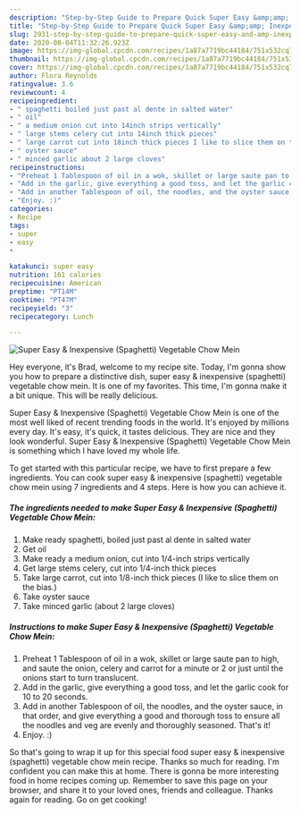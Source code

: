 ```yaml
---
description: "Step-by-Step Guide to Prepare Quick Super Easy &amp;amp; Inexpensive (Spaghetti) Vegetable Chow Mein"
title: "Step-by-Step Guide to Prepare Quick Super Easy &amp;amp; Inexpensive (Spaghetti) Vegetable Chow Mein"
slug: 2931-step-by-step-guide-to-prepare-quick-super-easy-and-amp-inexpensive-spaghetti-vegetable-chow-mein
date: 2020-08-04T11:32:26.923Z
image: https://img-global.cpcdn.com/recipes/1a87a7719bc44184/751x532cq70/super-easy-inexpensive-spaghetti-vegetable-chow-mein-recipe-main-photo.jpg
thumbnail: https://img-global.cpcdn.com/recipes/1a87a7719bc44184/751x532cq70/super-easy-inexpensive-spaghetti-vegetable-chow-mein-recipe-main-photo.jpg
cover: https://img-global.cpcdn.com/recipes/1a87a7719bc44184/751x532cq70/super-easy-inexpensive-spaghetti-vegetable-chow-mein-recipe-main-photo.jpg
author: Flora Reynolds
ratingvalue: 3.6
reviewcount: 4
recipeingredient:
- " spaghetti boiled just past al dente in salted water"
- " oil"
- " a medium onion cut into 14inch strips vertically"
- " large stems celery cut into 14inch thick pieces"
- " large carrot cut into 18inch thick pieces I like to slice them on the bias"
- " oyster sauce"
- " minced garlic about 2 large cloves"
recipeinstructions:
- "Preheat 1 Tablespoon of oil in a wok, skillet or large saute pan to high, and saute the onion, celery and carrot for a minute or 2 or just until the onions start to turn translucent."
- "Add in the garlic, give everything a good toss, and let the garlic cook for 10 to 20 seconds."
- "Add in another Tablespoon of oil, the noodles, and the oyster sauce, in that order, and give everything a good and thorough toss to ensure all the noodles and veg are evenly and thoroughly seasoned. That&#39;s it!"
- "Enjoy. :)"
categories:
- Recipe
tags:
- super
- easy
- 

katakunci: super easy  
nutrition: 161 calories
recipecuisine: American
preptime: "PT14M"
cooktime: "PT47M"
recipeyield: "3"
recipecategory: Lunch

---
```



![Super Easy &amp; Inexpensive (Spaghetti) Vegetable Chow Mein](https://img-global.cpcdn.com/recipes/1a87a7719bc44184/751x532cq70/super-easy-inexpensive-spaghetti-vegetable-chow-mein-recipe-main-photo.jpg)

Hey everyone, it's Brad, welcome to my recipe site. Today, I'm gonna show you how to prepare a distinctive dish, super easy &amp; inexpensive (spaghetti) vegetable chow mein. It is one of my favorites. This time, I'm gonna make it a bit unique. This will be really delicious.



Super Easy &amp; Inexpensive (Spaghetti) Vegetable Chow Mein is one of the most well liked of recent trending foods in the world. It's enjoyed by millions every day. It's easy, it's quick, it tastes delicious. They are nice and they look wonderful. Super Easy &amp; Inexpensive (Spaghetti) Vegetable Chow Mein is something which I have loved my whole life.


To get started with this particular recipe, we have to first prepare a few ingredients. You can cook super easy &amp; inexpensive (spaghetti) vegetable chow mein using 7 ingredients and 4 steps. Here is how you can achieve it.

<!--inarticleads1-->

##### The ingredients needed to make Super Easy &amp; Inexpensive (Spaghetti) Vegetable Chow Mein:

1. Make ready  spaghetti, boiled just past al dente in salted water
1. Get  oil
1. Make ready  a medium onion, cut into 1/4-inch strips vertically
1. Get  large stems celery, cut into 1/4-inch thick pieces
1. Take  large carrot, cut into 1/8-inch thick pieces (I like to slice them on the bias.)
1. Take  oyster sauce
1. Take  minced garlic (about 2 large cloves)




<!--inarticleads2-->

##### Instructions to make Super Easy &amp; Inexpensive (Spaghetti) Vegetable Chow Mein:

1. Preheat 1 Tablespoon of oil in a wok, skillet or large saute pan to high, and saute the onion, celery and carrot for a minute or 2 or just until the onions start to turn translucent.
1. Add in the garlic, give everything a good toss, and let the garlic cook for 10 to 20 seconds.
1. Add in another Tablespoon of oil, the noodles, and the oyster sauce, in that order, and give everything a good and thorough toss to ensure all the noodles and veg are evenly and thoroughly seasoned. That&#39;s it!
1. Enjoy. :)




So that's going to wrap it up for this special food super easy &amp; inexpensive (spaghetti) vegetable chow mein recipe. Thanks so much for reading. I'm confident you can make this at home. There is gonna be more interesting food in home recipes coming up. Remember to save this page on your browser, and share it to your loved ones, friends and colleague. Thanks again for reading. Go on get cooking!

